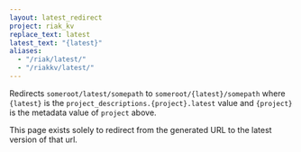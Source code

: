 ```yaml
---
layout: latest_redirect
project: riak_kv
replace_text: latest
latest_text: "{latest}"
aliases:
  - "/riak/latest/"
  - "/riakkv/latest/"
---
```


Redirects `someroot/latest/somepath` to `someroot/{latest}/somepath`
where `{latest}` is the `project_descriptions.{project}.latest` value
and `{project}` is the metadata value of `project` above.

This page exists solely to redirect from the generated URL to the latest version of
that url.

